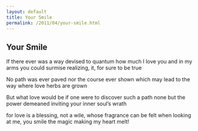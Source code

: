 ```yaml
---
layout: default
title: Your Smile
permalink: /2011/04/your-smile.html
---
```


Your Smile
----------

If there ever was a way devised
to quantum how much I love you
and in my arms you could surmise
realizing, it, for sure to be true

No path was ever paved
nor the course ever shown
which may lead to the way
where love herbs are grown

But what love would be
if one were to discover such a path
none but the power demeaned
inviting your inner soul’s wrath

for love is a blessing, not a wile,
whose fragrance can be felt
when looking at me, you smile
the magic making my heart melt!
